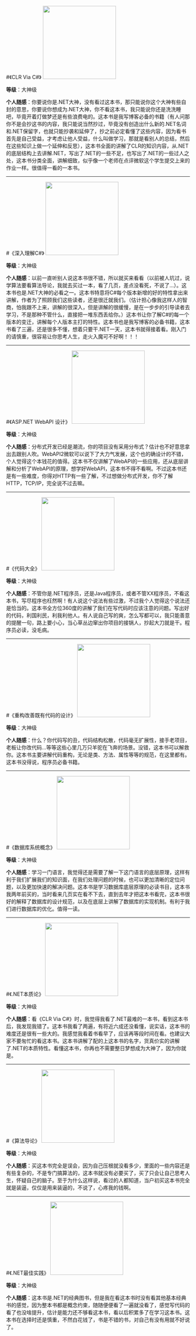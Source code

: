 #《CLR Via C#》
<img src="http://images2015.cnblogs.com/blog/831875/201702/831875-20170213010015026-101391388.jpg" width="200" />

**等级**：大神级

**个人随感**：你要说你是.NET大神，没有看过这本书，那只能说你这个大神有些自封的意思，你要说你想成为.NET大神，你不看这本书，我只能说你还是洗洗睡吧，毕竟开着灯做梦还是有些浪费电的。这本书是我写博客必备的书籍（有人问那你不是会抄这书的内容，我只能说当然抄过，毕竟没有创造出什么新的.NET名词和.NET保留字，也就只能抄袭和延伸了，抄之前必定看懂了这些内容，因为看书首先是自己受益，才考虑让他人受益，什么叫做学习，那就是看别人的总结，然后在这些知识上做一个延伸和反思），这本书全面的讲解了CLR的知识内容，从.NET的底层结构上去讲解.NET，写出了.NET的一些不足，也写出了.NET的一些过人之处，这本书分类全面，讲解细致，似乎像一个老师在点评微软这个学生提交上来的作业一样。很值得一看的一本书。

---

#《深入理解C#》
<img src="http://images2015.cnblogs.com/blog/831875/201702/831875-20170213010004416-925588957.jpg" width="200" />

**等级**：大神级

**个人随感**：以前一直听别人说这本书很不错，所以就买来看看（以前被人坑过，说学算法要看算法导论，我就去买过一本，看了几页，差点没看死，不说了...）。这本书也是.NET大神的必看之一。这本书特意将C#每个版本新增的好的特性拿出来讲解，作者为了照顾我们这些读者，还是很迁就我们。（估计担心像我这样人的智商，怕我跟不上来，讲解的很深入，但是讲解的很缓慢，是在一步步的引导读者去学习，不是那种不管什么，直接把一堆东西丢给你。）这本书让你了解C#的每一个版本的变迁，讲解每个人版本主打的特性。这本书也是我写博客的必备书籍，这本书看了三遍，还是很多不懂，想着只要干.NET一天，这本书就得接着看。刚入门的请慎重，很容易让你思考人生，走火入魔可不好啊！！！

---

#《ASP.NET WebAPI 设计》
<img src="http://images2015.cnblogs.com/blog/831875/201702/831875-20170213010242082-908275821.jpg" width="200" />

**等级**：大神级

**个人随感**：分布式开发已经是潮流，你的项目没有采用分布式？估计也不好意思拿出去跟别人吹。WebAPI2微软可以说下了大力气发展，这个也的确设计的不错，个人觉得这个本钱花的值得。这本书不仅讲解了WebAPI的一些应用，还从底层讲解和分析了WebAPI的原理，想学好WebAPI，这本书不得不看啊。不过这本书还是有一些难度，你得对HTTP有一些了解，不过想做分布式开发，你不了解HTTP，TCP/IP，完全说不过去嘛。

---

#《代码大全》
<img src="http://images2015.cnblogs.com/blog/831875/201702/831875-20170213010323004-512842109.jpg" width="200" />

**等级**：大神级

**个人随感**：不管你是.NET程序员，还是Java程序员，或者不管XX程序员，不看这本书，写尽程序也枉然啊！有人说这个说法有些过激，不过我个人觉得这个说法还是恰当的。这本书全方位360度的讲解了我们在写代码时应该注意的问题。写出好的代码，利国利民，利我利他人。有人说自己写的爽，怎么写都可以，我只能善意的提醒一句，路上要小心，当心草丛边窜出你项目的接锅人，抄起大刀就是干。程序员必读，没毛病。

---

#《重构改善既有代码的设计》
<img src="http://images2015.cnblogs.com/blog/831875/201702/831875-20170213010354925-758449793.jpg" width="200" />

**等级**：大神级

**个人随感**：什么？你代码写的丑，代码结构松散，代码毫无扩展性，接手老项目，老板让你改代码...等等这些心里几万只羊驼在飞奔的场景。没错，这本书可以解救你。这本书主要讲解代码重构，无论是类、方法、属性等等的规范，在这里都有。这本书没得说，程序员必备书籍。

---

#《数据库系统概念》
<img src="http://images2015.cnblogs.com/blog/831875/201702/831875-20170213010504941-1185835856.jpg" width="200" />

**等级**：大神级

**个人随感**：学习一门语言，我觉得还是需要了解一下这门语言的底层原理，这样有利于我们扩展我们的知识面，在我们处理问题的时候，也可以更加清晰的定位问题，以及更加快速的解决问题。这本书是学习数据库底层原理的必读书目，这本书我两年前买的，当时看来几页实在看不下去，直到去年才把这本书看完，这本书很好的解释了数据库的设计规范，以及在底层上讲解了数据库的实现机制。有利于我们进行数据库的优化。值得一读。

---

#《.NET本质论》
<img src="http://images2015.cnblogs.com/blog/831875/201702/831875-20170213102225675-1558726309.jpg" width="200" />

**等级**：大神级

**个人随感**：看《CLR Via C#》时，我觉得我看了.NET最难的一本书，看到这本书后，我发现我错了。这本书我看了两遍，有将近六成还没看懂，说实话，这本书的难度还是很有一些大的。我感觉我看着书看早了，应该再等段时间在看。也建议大家不要匆忙的看这本书。这本书讲解了配的上这本书的名字，货真价实的讲解了.NET的本质特性。看懂这本书，你再也不需要整日梦想成为大神了，因为你就是。

---

#《算法导论》
<img src="http://images2015.cnblogs.com/blog/831875/201702/831875-20170214123254050-1387753576.jpg" width="200" />

**等级**：大神级

**个人随感**：买这本书完全是误会，因为自己压根就没看多少，里面的一些内容还是有些复杂的，不是专门搞算法的，这本书就没有必要买了，买了只会让自己思考人生，怀疑自己的脑子。至于为什么这样说，看过的人都知道，当户初买这本书完全就是装逼，仅仅是用来装逼的，不说了，心疼我的钱啊。

---

#《.NET最佳实践》
<img src="http://images2015.cnblogs.com/blog/831875/201702/831875-20170214130705816-1984782273.jpg" width="200" />

**等级**：大神级

**个人随感**：这本书是.NET的经典图书，但是我在看这本书时没有看其他基本经典书的感觉，因为整本书都是概念约束，随随便便看了一遍就没看了，感觉写代码的看了也没啥提升，估计是能力还不够看这本书，看以后积累多了在学习这本书。这本书在选择时还是慎重，不然白花钱了，书是不错的书，对自己有没有用就不好说了。